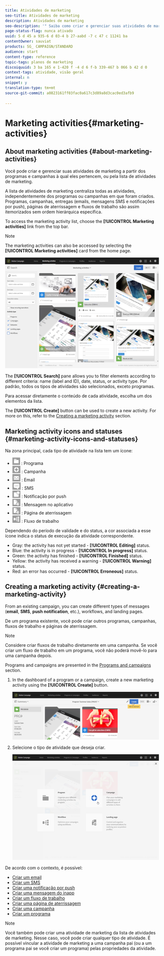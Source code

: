 ```yaml
---
title: Atividades de marketing
seo-title: Atividades de marketing
description: Atividades de marketing
seo-description: '" Saiba como criar e gerenciar suas atividades de marketing: campanhas, email, SMS e entregas de notificação por push, páginas de aterrissagem, fluxos de trabalho. Você pode projetar facilmente uma nova atividade, editar uma existente e consultar seu status e validade. "'
page-status-flag: nunca ativado
uuid: 5 d 45 a 935-6 d 03-4 b 27-aabd -7 c 47 c 11241 ba
contentOwner: sauviat
products: SG_ CAMPAIGN/STANDARD
audience: start
content-type: reference
topic-tags: planos de marketing
discoiquuid: 3 ba 165 e 1-420 f -4 d 6 f-b 339-467 b 066 b 42 d 0
context-tags: atividade, visão geral
internal: n
snippet: y
translation-type: tm+mt
source-git-commit: a0823161ff03fac0a617c3d89a8d3cac0ed3afb9

---
```



# Marketing activities{#marketing-activities}

## About marketing activities {#about-marketing-activities}

Você pode criar e gerenciar suas atividades de marketing a partir dos programas e campanhas à qual eles pertencem, ou pela lista de atividades de marketing.

A lista de atividades de marketing centraliza todas as atividades, independentemente dos programas ou campanhas em que foram criados. Programas, campanhas, entregas (emails, mensagens SMS e notificações por push), páginas de aterrissagem e fluxos de trabalho são assim itemorizados sem ordem hierárquica específica.

To access the marketing activity list, choose the **[!UICONTROL Marketing activities]** link from the top bar.

>[!NOTE]
>
>The marketing activities can also be accessed by selecting the **[!UICONTROL Marketing activities]** card from the home page.

![](assets/marketing_activities_1.png)

The **[!UICONTROL Search]** pane allows you to filter elements according to different criteria: name (label and ID), date, status, or activity type. Por padrão, todos os tipos de atividades são selecionados, exceto programas.

Para acessar diretamente o conteúdo de cada atividade, escolha um dos elementos da lista.

The **[!UICONTROL Create]** button can be used to create a new activity. For more on this, refer to the [Creating a marketing activity](../../start/using/marketing-activities.md#creating-a-marketing-activity) section.

## Marketing activity icons and statuses {#marketing-activity-icons-and-statuses}

Na zona principal, cada tipo de atividade na lista tem um ícone:

* ![](assets/marketing_program_icon.png) : Programa
* ![](assets/marketing_campaign_icon.png) : Campanha
* ![](assets/marketing_email_icon.png) : Email
* ![](assets/marketing_sms_icon.png) : SMS
* ![](assets/marketing_push_icon.png) : Notificação por push
* ![](assets/marketing_lp_icon.png) : Mensagem no aplicativo
* ![](assets/marketing_lp_icon.png) : Página de aterrissagem
* ![](assets/marketing_workflow_icon.png) : Fluxo de trabalho

Dependendo do período de validade e do status, a cor associada a esse ícone indica o status de execução da atividade correspondente.

* Gray: the activity has not yet started - **[!UICONTROL Editing]** status.
* Blue: the activity is in progress - **[!UICONTROL In progress]** status.
* Green: the activity has finished - **[!UICONTROL Finished]** status.
* Yellow: the activity has received a warning - **[!UICONTROL Warning]** status.
* Red: an error has occurred - **[!UICONTROL Erroneous]** status.

## Creating a marketing activity {#creating-a-marketing-activity}

From an existing campaign, you can create different types of messages (**email**, **SMS**, **push notification**, etc.), workflows, and landing pages.

De um programa existente, você pode criar outros programas, campanhas, fluxos de trabalho e páginas de aterrissagem.

>[!NOTE]
>
>Considere criar fluxos de trabalho diretamente em uma campanha. Se você criar um fluxo de trabalho em um programa, você não poderá movê-lo para uma campanha depois.

Programs and campaigns are presented in the [Programs and campaigns](../../start/using/programs-and-campaigns.md) section.

1. In the dashboard of a program or a campaign, create a new marketing activity using the **[!UICONTROL Create]** button.

   ![](assets/marketing_activiy_creation_1.png)

1. Selecione o tipo de atividade que deseja criar.

   ![](assets/marketing_activiy_creation_2.png)

De acordo com o contexto, é possível:

* [Criar um email](../../channels/using/creating-an-email.md)
* [Criar um SMS](../../channels/using/creating-an-sms-message.md)
* [Criar uma notificação por push](../../channels/using/preparing-and-sending-a-push-notification.md)
* [Criar uma mensagem do inapp](../../channels/using/about-in-app-messaging.md)
* [Criar um fluxo de trabalho](../../automating/using/building-a-workflow.md#creating-a-workflow)
* [Criar uma página de aterrissagem](../../channels/using/about-landing-pages.md)
* [Criar uma campanha](../../start/using/programs-and-campaigns.md#creating-a-campaign)
* [Criar um programa](../../start/using/programs-and-campaigns.md#creating-a-program)

>[!NOTE]
>
>Você também pode criar uma atividade de marketing da lista de atividades de marketing. Nesse caso, você pode criar qualquer tipo de atividade. É possível vincular a atividade de marketing a uma campanha pai (ou a um programa pai se você criar um programa) pelas propriedades da atividade.

